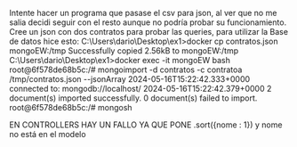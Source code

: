 Intente hacer un programa que pasase el csv para json, al ver que no me salia decidi seguir con el resto aunque no podría
probar su funcionamiento.
Cree un json con dos contratos para probar las queries, para utilizar la Base de datos hice esto:
C:\Users\dario\Desktop\ex1>docker cp contratos.json mongoEW:/tmp
Successfully copied 2.56kB to mongoEW:/tmp
C:\Users\dario\Desktop\ex1>docker exec -it mongoEW bash
root@6f578de68b5c:/# mongoimport -d contratos -c contratoa /tmp/contratos.json --jsonArray
2024-05-16T15:22:42.333+0000    connected to: mongodb://localhost/
2024-05-16T15:22:42.379+0000    2 document(s) imported successfully. 0 document(s) failed to import.
root@6f578de68b5c:/# mongosh

EN CONTROLLERS HAY UN FALLO YA QUE PONE .sort({nome : 1}) y nome no está en el modelo
